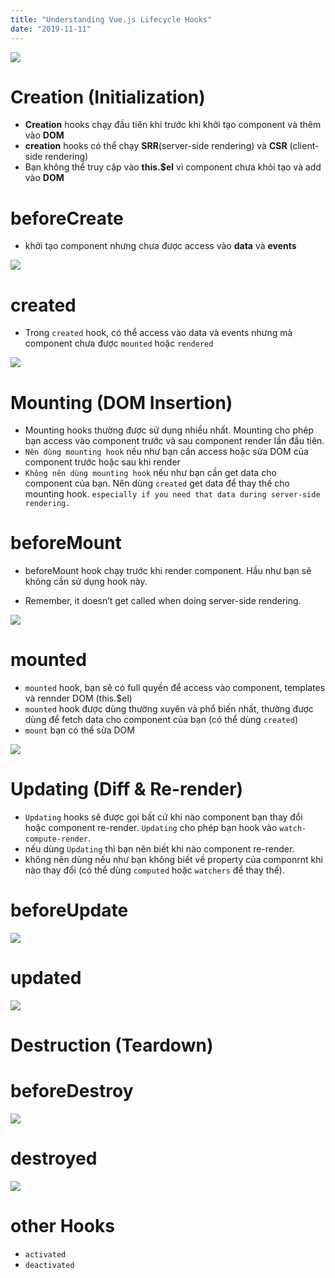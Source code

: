 ```yaml
---
title: "Understanding Vue.js Lifecycle Hooks"
date: "2019-11-11"
---
```


![](component-lifecycle.png)

# Creation (Initialization)

- **Creation** hooks chạy đầu tiên khi trước khi khởi tạo component và thêm vào **DOM**
- **creation** hooks có thể chạy **SRR**(server-side rendering) và **CSR** (client-side rendering)
- Bạn không thể truy cập vào **this.\$el** vì component chưa khỏi tạo và add vào **DOM**

# beforeCreate

- khởi tạo component nhưng chưa được access vào **data** và **events**

![](beforeCreate.png)

# created

- Trong `created` hook, có thể access vào data và events nhưng mà component chưa được `mounted` hoặc `rendered`

![](created.png)

# Mounting (DOM Insertion)

- Mounting hooks thường được sử dụng nhiều nhất. Mounting cho phép bạn access vào component trước và sau component render lần đầu tiên.
- `Nên dùng mounting hook` nếu như bạn cần access hoặc sửa DOM của component trước hoặc sau khi render
- `Không nên dùng mounting hook` nếu như bạn cần get data cho component của bạn. Nên dùng `created` get data để thay thế cho mounting hook. `especially if you need that data during server-side rendering.`

# beforeMount

- beforeMount hook chạy trước khi render component. Hầu như bạn sẽ không cần sử dụng hook này.

- Remember, it doesn’t get called when doing server-side rendering.

![](beforeMount.png)

# mounted

- `mounted` hook, bạn sẽ có full quyền để access vào component, templates và rennder DOM (this.\$el)
- `mounted` hook được dùng thường xuyên và phổ biến nhất, thường được dùng để fetch data cho component của bạn (có thể dùng `created`)
- `mount` bạn có thể sửa DOM

![](mounted.png)

# Updating (Diff & Re-render)

- `Updating` hooks sẽ được gọi bất cứ khi nào component bạn thay đổi hoặc component re-render. `Updating` cho phép bạn hook vào `watch-compute-render`.
- nếu dùng `Updating` thì bạn nên biết khi nào component re-render.
- không nên dùng nếu như bạn không biết về property của componrnt khi nào thay đổi (có thể dùng `computed` hoặc `watchers` để thay thế).

# beforeUpdate

![](beforeUpdate.png)

# updated

![](updated.png)

# Destruction (Teardown)

# beforeDestroy

![](beforeDestroy.png)

# destroyed

![](destroyed.png)

# other Hooks

- `activated`
- `deactivated`
